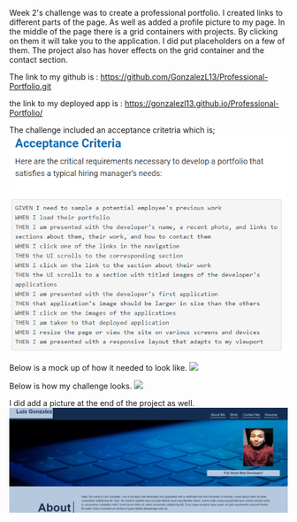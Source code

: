 Week 2's challenge was to create a professional portfolio. 
I created links to different parts of the page. As well as added a profile picture to my page.
In the middle of the page there is a grid containers with projects. By clicking on them it will take you to the application. 
I did put placeholders on a few of them. The project also has hover effects on the grid container and the contact section.


The link to my github is : https://github.com/GonzalezL13/Professional-Portfolio.git

the link to my deployed app is : https://gonzalezl13.github.io/Professional-Portfolio/


The challenge included an acceptance critetria which is; 
<img src="/assets/images/acceptance.png">

Below is a mock up of how it needed to look like.
<img src="/assets/images/demo.gif">

Below is how my challenge looks.
<img src="/assets/images/challenge.gif">

I did add a picture at the end of the project as well. 
<img src="/assets/images/challenge2.png">


